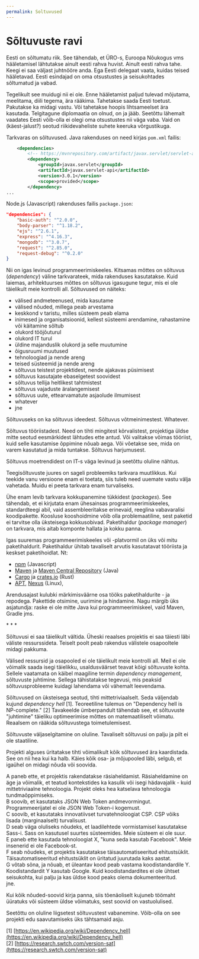 ```yaml
---
permalink: Soltuvused
---
```


# Sõltuvuste ravi

Eesti on sõltumatu riik. See tähendab, et ÜRO-s, Euroopa Nõukogus vms hääletamisel lähtutakse ainult eesti rahva huvist. Ainult eesti rahva tahe. Keegi ei saa väljast juhtnööre anda. Ega Eesti delegaat vaata, kuidas teised hääletavad. Eesti esindajad on oma otsustustes ja seisukohtades sõltumatud ja vabad.

Tegelikult see muidugi nii ei ole. Enne hääletamist paljud tulevad mõjutama, meelitama, diili tegema, ära rääkima.  Tahetakse saada Eesti toetust. Pakutakse ka midagi vastu. Või tahetakse hoopis lihtsameelset ära kasutada. Telgitagune diplomaatia on olnud, on ja jääb. Seetõttu lähemalt vaadates Eesti võib-olla ei olegi oma otsustustes nii väga vaba. Vaid on (käest-jalust?) seotud riikidevaheliste suhete keeruka võrgustikuga.

Tarkvaras on sõltuvused. Java rakenduses on need kirjas `pom.xml` failis:

```xml
    <dependencies>
        <!-- https://mvnrepository.com/artifact/javax.servlet/servlet-api -->
        <dependency>
            <groupId>javax.servlet</groupId>
            <artifactId>javax.servlet-api</artifactId>
            <version>3.0.1</version>
            <scope>provided</scope>
        </dependency>
...
```

Node.js (Javascript) rakenduses failis `package.json`:

```json
"dependencies": {
    "basic-auth": "^2.0.0",
    "body-parser": "^1.18.2",
    "ejs": "^2.6.1",
    "express": "^4.16.3",
    "mongodb": "^3.0.7",
    "request": "^2.85.0",
    "request-debug": "^0.2.0"
}
```
Nii on igas levinud programmeerimiskeeles. Kitsamas mõttes on sõltuvus (_dependency_) väline tarkvarateek, mida rakenduses kasutatakse. Kuid laiemas, arhitektuurses mõttes on sõltuvus igasugune tegur, mis ei ole täielikult meie kontrolli all. Sõltuvused on näiteks:
- välised andmeteenused, mida kasutame 
- välised nõuded, millega peab arvestama
- keskkond v taristu, milles süsteem peab elama
- inimesed ja organisatsioonid, kellest süsteemi arendamine, rahastamine või käitamine sõltub
- olukord tööjõuturul
- olukord IT turul
- üldine majanduslik olukord ja selle muutumine
- õigusruumi muutused
- tehnoloogiad ja nende areng
- teised süsteemid ja nende areng
- sõltuvus teistest projektidest, nende ajakavas püsimisest
- sõltuvus kasutajate ebaselgetest soovidest
- sõltuvus tellija heitlikest tahtmistest
- sõltuvus vajaduste äralangemisest
- sõltuvus uute, ettearvamatute asjaolude ilmumisest
- whatever
- jne

Sõltuvuseks on ka sõltuvus ideedest. Sõltuvus võtmeinimestest. Whatever. 

Sõltuvus tööriistadest. Need on tihti mingitest kõrvalistest, projektiga üldse mitte seotud eesmärkidest lähtudes ette antud. Või valitakse võimas tööriist, kuid selle kasutamise õppimine nõuab aega. Või võetakse see, mida on varem kasutatud ja mida tuntakse. Sõltuvus harjumusest.

Sõltuvus moetrendidest on IT-s väga levinud ja seetõttu oluline nähtus. 

Teegisõltuvuste juures on sageli probleemiks tarkvara muutlikkus. Kui teekide vanu versioone enam ei toetata, siis tuleb need uuemate vastu välja vahetada. Muidu ei peeta tarkvara enam turvaliseks.

Ühe enam levib tarkvara kokkupanemine tükkidest (_packages_). See tähendab, et ei kirjutata enam ühesainsas programmeerimiskeeles, standardteegi abil, vaid assembleeritakse erinevaid, reeglina vabavaralisi koodipakette. Koosluse kooshoidmine võib olla problemaatiline, sest paketid ei tarvitse olla üksteisega kokkusobivad. Paketihaldur (_package manager_) on tarkvara, mis aitab komponte hallata ja kokku panna.

Igas suuremas programmeerimiskeeles või -platvormil on üks või mitu paketihaldurit. Paketihaldur ühitab tavaliselt arvutis kasutatavat tööriista ja keskset paketihoidlat. Nt:
- [npm](https://www.npmjs.com/) (Javascript)
- [Maven](https://maven.apache.org/) ja [Maven Central Repository](https://search.maven.org/) (Java)
- [Cargo](https://doc.rust-lang.org/cargo/index.html) ja [crates.io](https://crates.io/) (Rust)
- [APT](https://en.wikipedia.org/wiki/APT_(Debian)), [Nexus](https://www.sonatype.com/nexus-repository-sonatype) (Linux),

Arendusajast kulubki märkimisväärne osa tööks paketihaldurite - ja repodega. Pakettide otsimine, uurimine ja hindamine. Nagu märgib üks asjatundja: raske ei ole mitte Java kui programmeerimiskeel, vaid Maven, Gradle jms.

<p>* * *</p>

Sõltuvusi ei saa täielikult vältida. Üheski reaalses projektis ei saa täiesti läbi väliste ressurssideta. Teiselt poolt peab rakendus välistele osapooltele midagi pakkuma.

Välised ressursid ja osapooled ei ole täielikult meie kontrolli all. Meil ei ole võimalik saada isegi täielikku, usaldusväärset teavat kõigi sõltuvuste kohta. Sellele vaatamata on käibel maagiline termin _dependency management_, sõltuvuste juhtimine. Sellega tähistatakse tegevusi, mis peaksid sõltuvusprobleeme kuidagi lahendama või vähemalt leevendama.

Sõltuvused on üksteisega seotud, tihti mittetriviaalselt. Seda väljendab kujund _dependency hell_ [1]. Teoreetiline tulemus on "Dependency hell is NP-complete." [2] Tavakeelde ümberpandult tähendab see, et sõltuvuste "juhtimine" täieliku optimeerimise mõttes on matemaatiliselt võimatu. Reaalsem on rääkida sõltuvustega toimetulemisest.

Sõltuvuste väljaselgitamine on oluline. Tavaliselt sõltuvusi on palju ja pilt ei ole staatiline.

Projekti alguses üritatakse tihti võimalikult kõik sõltuvused ära kaardistada. See on nii hea kui ka halb.
Käies kõik osa- ja mõjupooled läbi, selgub, et igaühel on midagi nõuda või soovida. 

A paneb ette, et projektis rakendatakse räsiaheldamist. Räsiaheldamine on äge ja võimalik, et teatud kontekstides ka kasulik või isegi hädavajalik  - kuid mittetriviaalne tehnoloogia. Projekt oleks hea katselava tehnoloogia tundmaõppimiseks.<br>
B soovib, et kasutataks JSON Web Token andmevormingut. Programmeerijatel ei ole JSON Web Token-i kogemust.<br>
C soovib, et kasutataks innovatiivset turvatehnoloogiat CSP. CSP võiks lisada (marginaalselt) turvalisust.<br>
D seab väga oluliseks nõudeks, et laadilehtede vormistamisel kasutatakse Sass-i. Sass on kasutusel suurtes süsteemides. Meie süsteem ei ole suur.<br>
E paneb ette kasutada tehnoloogiat X, "kuna seda kasutab Facebook". Meie insenerid ei ole Facebook-st.<br>
F seab nõudeks, et projektis kasutatakse täisautomatiseeritud ehitustsüklit. Täisautomatiseeritud ehitustsüklit on üritatud juurutada kaks aastat.<br>
G  võtab sõna, ja nõuab, et üleantav kood peab vastama koodistandardile Y. Koodistandardit Y kasutab Google. Kuid koodistandardites ei ole ühtset seisukohta, kui palju ja kas üldse kood peaks olema dokumenteeritud.<br>
jne.

 Kui kõik nõuded-soovid kirja panna, siis tõenäoliselt kujuneb töömaht üüratuks või süsteem üldse võimatuks, sest soovid on vastuolulised.

Seetõttu on oluline liigsetest sõltuvustest vabanemine. Võib-olla on see projekti edu saavutamiseks üks tähtsamaid asju.

[1] [https://en.wikipedia.org/wiki/Dependency_hell](https://en.wikipedia.org/wiki/Dependency_hell)<br>
[2] [https://research.swtch.com/version-sat](https://research.swtch.com/version-sat)